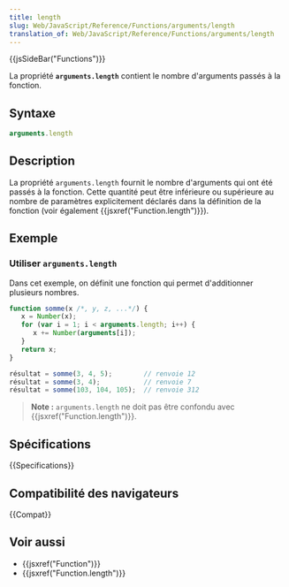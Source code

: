 ```yaml
---
title: length
slug: Web/JavaScript/Reference/Functions/arguments/length
translation_of: Web/JavaScript/Reference/Functions/arguments/length
---
```


{{jsSideBar("Functions")}}

La propriété **`arguments.length`** contient le nombre d'arguments passés à la fonction.

## Syntaxe

```js
arguments.length
```

## Description

La propriété `arguments.length` fournit le nombre d'arguments qui ont été passés à la fonction. Cette quantité peut être inférieure ou supérieure au nombre de paramètres explicitement déclarés dans la définition de la fonction (voir également {{jsxref("Function.length")}}).

## Exemple

### Utiliser `arguments.length`

Dans cet exemple, on définit une fonction qui permet d'additionner plusieurs nombres.

```js
function somme(x /*, y, z, ...*/) {
   x = Number(x);
   for (var i = 1; i < arguments.length; i++) {
      x += Number(arguments[i]);
   }
   return x;
}
```

```js
résultat = somme(3, 4, 5);        // renvoie 12
résultat = somme(3, 4);           // renvoie 7
résultat = somme(103, 104, 105);  // renvoie 312
```

> **Note :** `arguments.length` ne doit pas être confondu avec {{jsxref("Function.length")}}.

## Spécifications

{{Specifications}}

## Compatibilité des navigateurs

{{Compat}}

## Voir aussi

- {{jsxref("Function")}}
- {{jsxref("Function.length")}}

